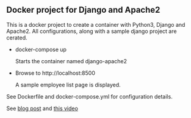 ## Docker project for Django and Apache2

This is a docker project to create a container with Python3, Django and Apache2. All configurations, along with a sample django project are cerated.

* docker-compose up

    Starts the container named django-apache2
* Browse to http://localhost:8500

    A sample employee list page is displayed.

See Dockerfile and docker-compose.yml for configuration details.

See [blog post](http://ramkulkarni.com/blog/docker-project-for-python3-djaongo-and-apache2-setup/) and [this video](https://youtu.be/OtZmCBR7J-k)
